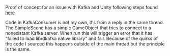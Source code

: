 Proof of concept for an issue with Kafka and Unity following steps found [here](https://github.com/confluentinc/confluent-kafka-dotnet/issues/1184#issuecomment-998896680)

Code in KafkaConsumer is not my own, it's from a reply in the same thread. The SampleScene has a simple GameObject that tries to connect to a nonexistant Kafka server. When run this will trigger an error that it has "failed to load librdkafka native library" and fail. Because of the quirks of the code I sourced this happens outside of the main thread but the principle is the same.